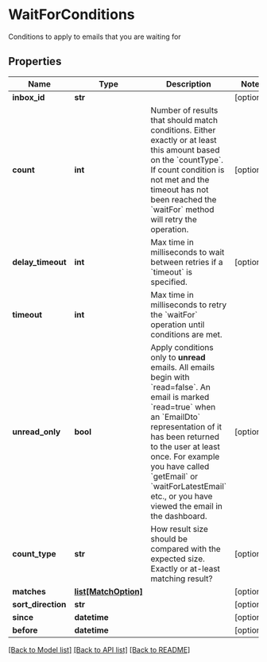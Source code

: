 # WaitForConditions

Conditions to apply to emails that you are waiting for
## Properties
Name | Type | Description | Notes
------------ | ------------- | ------------- | -------------
**inbox_id** | **str** |  | [optional] 
**count** | **int** | Number of results that should match conditions. Either exactly or at least this amount based on the &#x60;countType&#x60;. If count condition is not met and the timeout has not been reached the &#x60;waitFor&#x60; method will retry the operation. | [optional] 
**delay_timeout** | **int** | Max time in milliseconds to wait between retries if a &#x60;timeout&#x60; is specified. | [optional] 
**timeout** | **int** | Max time in milliseconds to retry the &#x60;waitFor&#x60; operation until conditions are met. | 
**unread_only** | **bool** | Apply conditions only to **unread** emails. All emails begin with &#x60;read&#x3D;false&#x60;. An email is marked &#x60;read&#x3D;true&#x60; when an &#x60;EmailDto&#x60; representation of it has been returned to the user at least once. For example you have called &#x60;getEmail&#x60; or &#x60;waitForLatestEmail&#x60; etc., or you have viewed the email in the dashboard. | [optional] 
**count_type** | **str** | How result size should be compared with the expected size. Exactly or at-least matching result? | [optional] 
**matches** | [**list[MatchOption]**](MatchOption) |  | [optional] 
**sort_direction** | **str** |  | [optional] 
**since** | **datetime** |  | [optional] 
**before** | **datetime** |  | [optional] 

[[Back to Model list]](../README#documentation-for-models) [[Back to API list]](../README#documentation-for-api-endpoints) [[Back to README]](../README)


